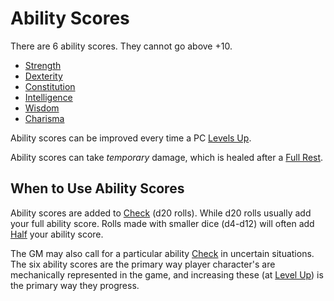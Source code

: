 # Ability Scores

There are 6 ability scores. They cannot go above +10.

- [Strength](Strength.md)
- [Dexterity](Dexterity.md)
- [Constitution](Constitution.md)
- [Intelligence](Intelligence.md)
- [Wisdom](Wisdom.md)
- [Charisma](Charisma.md)

Ability scores can be improved every time a PC [Levels Up](../Derived%20Statistics/Level.md#Level%20Up).

Ability scores can take *temporary* damage, which is healed after a [Full Rest](../../Game%20Procedures/Core%20Procedures/Resting.md#Full%20Rest).

## When to Use Ability Scores

Ability scores are added to [Check](../../Game%20Procedures/Core%20Procedures/Check.md) (d20 rolls). While d20 rolls usually add your full ability score. Rolls made with smaller dice (d4-d12) will often add [Half](../../Game%20Procedures/Core%20Procedures/Half.md) your ability score.

The GM may also call for a particular ability [Check](../../Game%20Procedures/Core%20Procedures/Check.md) in uncertain situations. The six ability scores are the primary way player character's are mechanically represented in the game, and increasing these (at [Level Up](../Derived%20Statistics/Level.md#Level%20Up)) is the primary way they progress.

